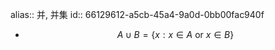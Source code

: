 alias:: 并, 并集
id:: 66129612-a5cb-45a4-9a0d-0bb00fac940f

- $$A \cup B = \{x : x ∈ A \mathrm{\ or\ } x ∈ B\}$$